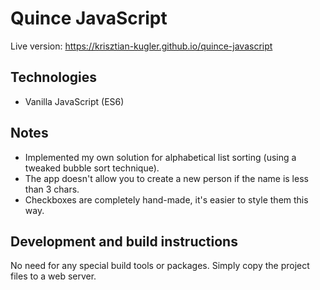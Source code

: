 # Quince JavaScript

Live version: https://krisztian-kugler.github.io/quince-javascript

## Technologies

* Vanilla JavaScript (ES6)

## Notes

* Implemented my own solution for alphabetical list sorting (using a tweaked bubble sort technique).
* The app doesn't allow you to create a new person if the name is less than 3 chars.
* Checkboxes are completely hand-made, it's easier to style them this way.

## Development and build instructions

No need for any special build tools or packages. Simply copy the project files to a web server.
